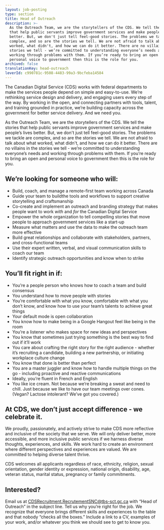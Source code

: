 ```yaml
---
layout: job-posting
type: section
title: Head of Outreach
description: >-
  As the Outreach Team, we are the storytellers of the CDS. We tell the stories
  that help public servants improve government services and make people’s lives
  better. But, we don't just tell feel-good stories. The problems we tackle are
  complex, and so are the stories we tell. We are not afraid to talk about what
  worked, what didn't, and how we can do it better. There are no villains in the
  stories we tell - we’re committed to understanding everyone’s needs and
  working through problems with them. If you’re ready to bring an open and
  personal voice to government then this is the role for you. 
archived: false
translationKey: head-outreach
leverId: c990781c-9508-4483-99a3-9bcfeba14584
---
```

The Canadian Digital Service (CDS) works with federal departments to make the services people depend on simple and easy-to-use. We’re rethinking service design and delivery, and engaging users every step of the way. By working in the open, and connecting partners with tools, talent, and training grounded in practice, we’re building capacity across the government for better service delivery. And we need you.

As the Outreach Team, we are the storytellers of the CDS. We tell the stories that help public servants improve government services and make people’s lives better. But, we don't just tell feel-good stories. The problems we tackle are complex, and so are the stories we tell. We are not afraid to talk about what worked, what didn't, and how we can do it better. There are no villains in the stories we tell - we’re committed to understanding everyone’s needs and working through problems with them. If you’re ready to bring an open and personal voice to government then this is the role for you. 

## We’re looking for someone who will:
* Build, coach, and manage a remote-first team working across Canada
* Guide your team to buildthe tools and workflows to support creative storytelling and craftsmanship
* Co-create and implement an outreach and branding strategy that makes people want to work *with* and *for* the Canadian Digital Service
* Empower the whole organization to tell compelling stories that move people to approach government services like a start-up
* Measure what matters and use the data to make the outreach team more effective
* Build great relationships and collaborate with stakeholders, partners, and cross-functional teams
* Use their expert written, verbal, and visual communication skills to coach our team
* Identify strategic outreach opportunities and know when to strike
 
## You’ll fit right in if:
* You’re a people person who knows how to coach a team and build consensus
* You understand how to move people with stories 
* You’re comfortable with what you know, comfortable with what you don’t know, and know how to use your team’s talents to achieve great things
* Your default mode is open collaboration
* You know how to make being in a Google Hangout feel like being in the room
* You’re a listener who makes space for new ideas and perspectives
* You know that sometimes just trying something is the best way to find out if it’ll work
* You care about crafting the right story for the right audience - whether it’s recruiting a candidate, building a new partnership, or initiating workplace culture change 
* You know that done is better than perfect
* You are a master juggler and know how to handle multiple things on the go - including proactive and reactive communications
* Ideally, you’re fluent in French and English 
* You like ice cream. Not because we’re breaking a sweat and need to chill. Just because we like to have our team meetings over cones. (Vegan? Lactose intolerant? We’ve got you covered.)

## At CDS, we don’t just accept difference - we celebrate it.
We proudly, passionately, and actively strive to make CDS more reflective and inclusive of the society that we serve. We will only deliver better, more accessible, and more inclusive public services if we harness diverse thoughts, experiences, and skills. We work hard to create an environment where different perspectives and experiences are valued. We are committed to helping diverse talent thrive.

CDS welcomes all applicants regardless of race, ethnicity, religion, sexual orientation, gender identity or expression, national origin, disability, age, veteran status, marital status, pregnancy or family commitments.

## Interested?
Email us at [CDSRecruitment.RecrutementSNC@tbs-sct.gc.ca](mailto:CDSRecruitment.RecrutementSNC@tbs-sct.gc.ca) with “Head of Outreach” in the subject line. Tell us why you’re right for the job. We recognize that everyone brings different skills and experiences to the table and that nobody “checks all the boxes.” Include a link to a CV, examples of your work, and/or whatever you think we should see to get to know you.
